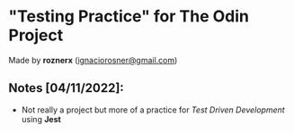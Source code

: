 # "Testing Practice" for The Odin Project

Made by **roznerx** (ignaciorosner@gmail.com)

## Notes [04/11/2022]:

- Not really a project but more of a practice for *Test Driven Development* using **Jest**
